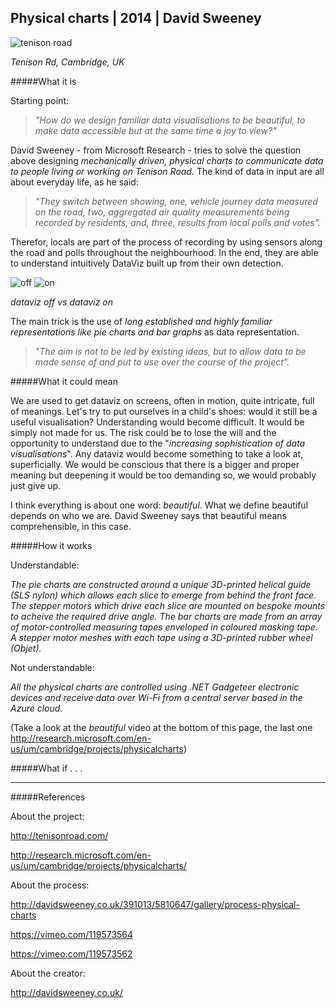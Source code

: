 ## Physical charts | 2014 | David Sweeney

![tenison road](http://i.imgur.com/lACMb5x.jpg?1)

_Tenison Rd, Cambridge, UK_

#####What it is

Starting point:

>_"How do we design familiar data visualisations to be beautiful,
to make data accessible but at the same time a joy to view?"_

David Sweeney - from Microsoft Research - tries to solve the question above designing _mechanically driven, physical charts to communicate data to people living or working on Tenison Road._ The kind of data in input are all about everyday life, as he said:

>_"They switch between showing, one, vehicle journey data measured on the road, two, aggregated air quality measurements being recorded by residents, and, three, results from local polls and votes"._

Therefor, locals are part of the process of recording by using sensors along the road and polls throughout the neighbourhood. In the end, they are able to understand intuitively DataViz built up from their own detection.

![off](http://i.imgur.com/vyDSR08.jpg?1) ![on](http://i.imgur.com/Lp1pxml.jpg?1)

_dataviz off vs dataviz on_

The main trick is the use of _long established and highly familiar representations like pie charts and bar graphs_ as data representation.

>_"The aim is not to be led by existing ideas, but to allow data to be made sense of and put to use over the course of the project"._

#####What it could mean

We are used to get dataviz on screens, often in motion, quite intricate, full of meanings. 
Let's try to put ourselves in a child's shoes: would it still be a useful visualisation? Understanding would become difficult. It would be simply not made for us. 
The risk could be to lose the will and the opportunity to understand due to the "_increasing sophistication of data visualisations_". Any dataviz would become something to take a look at, superficially. We would be conscious that there is a bigger and proper meaning but deepening it would be too demanding so, we would probably just give up.

I think everything is about one word: _beautiful_. What we define beautiful depends on who we are. David Sweeney says that beautiful means comprehensible, in this case.

#####How it works

Understandable:

_The pie charts are constructed around a unique 3D-printed helical guide (SLS nylon) which allows each slice to emerge from behind the front face. The stepper motors which drive each slice are mounted on bespoke mounts to acheive the required drive angle. The bar charts are made from an array of motor-controlled measuring tapes enveloped in coloured masking tape. A stepper motor meshes with each tape using a 3D-printed rubber wheel (Objet)._

Not understandable:

_All the physical charts are controlled using .NET Gadgeteer electronic devices and receive data over Wi-Fi from a central server based in the Azure cloud._

(Take a look at the _beautiful_ video at the bottom of this page, the last one http://research.microsoft.com/en-us/um/cambridge/projects/physicalcharts)

#####What if . . .

---

#####References

About the project:

http://tenisonroad.com/

http://research.microsoft.com/en-us/um/cambridge/projects/physicalcharts/

About the process:

http://davidsweeney.co.uk/391013/5810647/gallery/process-physical-charts

https://vimeo.com/119573564

https://vimeo.com/119573562

About the creator:

http://davidsweeney.co.uk/



